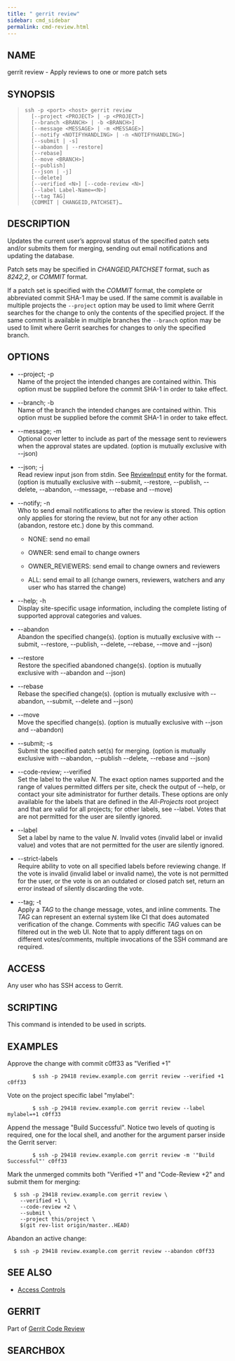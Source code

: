 ```yaml
---
title: " gerrit review"
sidebar: cmd_sidebar
permalink: cmd-review.html
---
```

## NAME

gerrit review - Apply reviews to one or more patch sets

## SYNOPSIS

> 
> 
>     ssh -p <port> <host> gerrit review
>       [--project <PROJECT> | -p <PROJECT>]
>       [--branch <BRANCH> | -b <BRANCH>]
>       [--message <MESSAGE> | -m <MESSAGE>]
>       [--notify <NOTIFYHANDLING> | -n <NOTIFYHANDLING>]
>       [--submit | -s]
>       [--abandon | --restore]
>       [--rebase]
>       [--move <BRANCH>]
>       [--publish]
>       [--json | -j]
>       [--delete]
>       [--verified <N>] [--code-review <N>]
>       [--label Label-Name=<N>]
>       [--tag TAG]
>       {COMMIT | CHANGEID,PATCHSET}…

## DESCRIPTION

Updates the current user’s approval status of the specified patch sets
and/or submits them for merging, sending out email notifications and
updating the database.

Patch sets may be specified in *CHANGEID,PATCHSET* format, such as
*8242,2*, or *COMMIT* format.

If a patch set is specified with the *COMMIT* format, the complete or
abbreviated commit SHA-1 may be used. If the same commit is available in
multiple projects the `--project` option may be used to limit where
Gerrit searches for the change to only the contents of the specified
project. If the same commit is available in multiple branches the
`--branch` option may be used to limit where Gerrit searches for changes
to only the specified branch.

## OPTIONS

  - \--project; -p  
    Name of the project the intended changes are contained within. This
    option must be supplied before the commit SHA-1 in order to take
    effect.

  - \--branch; -b  
    Name of the branch the intended changes are contained within. This
    option must be supplied before the commit SHA-1 in order to take
    effect.

  - \--message; -m  
    Optional cover letter to include as part of the message sent to
    reviewers when the approval states are updated. (option is mutually
    exclusive with --json)

  - \--json; -j  
    Read review input json from stdin. See
    [ReviewInput](rest-api-changes.html#review-input) entity for the
    format. (option is mutually exclusive with --submit, --restore,
    --publish, --delete, --abandon, --message, --rebase and --move)

  - \--notify; -n  
    Who to send email notifications to after the review is stored. This
    option only applies for storing the review, but not for any other
    action (abandon, restore etc.) done by this command.
    
      - NONE: send no email
    
      - OWNER: send email to change owners
    
      - OWNER\_REVIEWERS: send email to change owners and reviewers
    
      - ALL: send email to all (change owners, reviewers, watchers and
        any user who has starred the change)

  - \--help; -h  
    Display site-specific usage information, including the complete
    listing of supported approval categories and values.

  - \--abandon  
    Abandon the specified change(s). (option is mutually exclusive with
    --submit, --restore, --publish, --delete, --rebase, --move and
    --json)

  - \--restore  
    Restore the specified abandoned change(s). (option is mutually
    exclusive with --abandon and --json)

  - \--rebase  
    Rebase the specified change(s). (option is mutually exclusive with
    --abandon, --submit, --delete and --json)

  - \--move  
    Move the specified change(s). (option is mutually exclusive with
    --json and --abandon)

  - \--submit; -s  
    Submit the specified patch set(s) for merging. (option is mutually
    exclusive with --abandon, --publish --delete, --rebase and --json)

  - \--code-review; --verified  
    Set the label to the value *N*. The exact option names supported and
    the range of values permitted differs per site, check the output of
    --help, or contact your site administrator for further details.
    These options are only available for the labels that are defined in
    the *All-Projects* root project and that are valid for all projects;
    for other labels, see --label. Votes that are not permitted for the
    user are silently ignored.

  - \--label  
    Set a label by name to the value *N*. Invalid votes (invalid label
    or invalid value) and votes that are not permitted for the user are
    silently ignored.

  - \--strict-labels  
    Require ability to vote on all specified labels before reviewing
    change. If the vote is invalid (invalid label or invalid name), the
    vote is not permitted for the user, or the vote is on an outdated or
    closed patch set, return an error instead of silently discarding the
    vote.

  - \--tag; -t  
    Apply a *TAG* to the change message, votes, and inline comments. The
    *TAG* can represent an external system like CI that does automated
    verification of the change. Comments with specific *TAG* values can
    be filtered out in the web UI. Note that to apply different tags on
    on different votes/comments, multiple invocations of the SSH command
    are required.

## ACCESS

Any user who has SSH access to Gerrit.

## SCRIPTING

This command is intended to be used in scripts.

## EXAMPLES

Approve the change with commit c0ff33 as "Verified
+1"

``` 
        $ ssh -p 29418 review.example.com gerrit review --verified +1 c0ff33
```

Vote on the project specific label
"mylabel":

``` 
        $ ssh -p 29418 review.example.com gerrit review --label mylabel=+1 c0ff33
```

Append the message "Build Successful". Notice two levels of quoting is
required, one for the local shell, and another for the argument parser
inside the Gerrit
server:

``` 
        $ ssh -p 29418 review.example.com gerrit review -m '"Build Successful"' c0ff33
```

Mark the unmerged commits both "Verified +1" and "Code-Review +2" and
submit them for merging:

``` 
  $ ssh -p 29418 review.example.com gerrit review \
    --verified +1 \
    --code-review +2 \
    --submit \
    --project this/project \
    $(git rev-list origin/master..HEAD)
```

Abandon an active change:

``` 
  $ ssh -p 29418 review.example.com gerrit review --abandon c0ff33
```

## SEE ALSO

  - [Access Controls](access-control.html)

## GERRIT

Part of [Gerrit Code Review](index.html)

## SEARCHBOX

